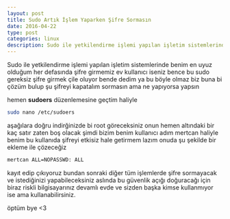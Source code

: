 ```yaml
---
layout: post
title: Sudo Artık İşlem Yaparken Şifre Sormasın
date: 2016-04-22
type: post
categories: linux
description: Sudo ile yetkilendirme işlemi yapılan işletim sistemlerinde benim en ucuz olduğum
---
```


Sudo ile yetkilendirme işlemi yapılan işletim sistemlerinde benim en uyuz olduğum her defasında şifre girmemiz ev kullanıcı iseniz bence bu sudo gereksiz şifre girmek çile oluyor bende dedim ya bu böyle olmaz biz buna bi çözüm bulup şu şifreyi kapatalım sormasın ama ne yapıyorsa yapsın

hemen **sudoers** düzenlemesine geçtim haliyle

```bash
sudo nano /etc/sudoers
```

aşağılara doğru indirğinizde bi root göreceksiniz onun hemen altındaki bir kaç satır zaten boş olacak şimdi bizim benim kullanıcı adım mertcan haliyle benim bu kullanıda şifreyi etkisiz hale getirmem lazım onuda şu şekilde bir ekleme ile çözeceğiz

```bash
mertcan ALL=NOPASSWD: ALL
```

kayıt edip çıkıyoruz bundan sonraki diğer tüm işlemlerde şifre sormayacak ve istediğinizi yapabileceksiniz aslında bu güvenlik açığı doğuracağı için biraz riskli bilgisayarınız devamlı evde ve sizden başka kimse kullanmıyor ise ama kullanabilirsiniz.

öptüm bye <3
